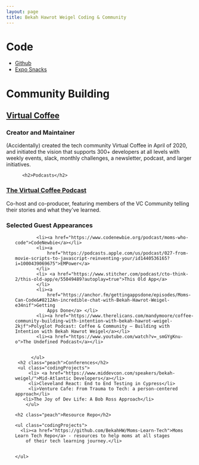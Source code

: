 ```yaml
---
layout: page
title: Bekah Hawrot Weigel Coding & Community
---
```


<div >
  <h1 >Code</h1>
  <ul>
  <li><a href="https://github.com/BekahHW">Github</a></li>
    <li><a href="https://expo.io/@bekahhw/snacks">Expo Snacks</a></li>
  </ul>
          <h1>Community Building</h1>
<h2><a href="https://virtualcoffee.io/">Virtual Coffee</a></h2>
<h3>Creator and Maintainer</h3>
<p>(Accidentally) created the tech community Virtual Coffee in April of 2020, and initiated the vision that supports 300+ developers at all levels with weekly events, slack, monthly challenges, a newsletter, podcast, and larger initiatives.</p>
          
          <h2>Podcasts</h2>
<h3><a href="https://virtualcoffee.io/podcast/">The Virtual Coffee Podcast</a></h3>
<p>Co-host and co-producer, featuring members of the VC Community telling their stories and what they've learned.</p>

<h3>Selected Guest Appearances</h3>
            <ul>

            <li><a href="https://www.codenewbie.org/podcast/moms-who-code">CodeNewbie</a></li>
            <li><a
                href="https://podcasts.apple.com/us/podcast/027-from-movie-scripts-to-javascript-reinventing-your/id1440536165?i=1000439069675">EMPower</a>
            </li>
            <li> <a href="https://www.stitcher.com/podcast/cto-think-2/this-old-app/e/55049489?autoplay=true">This Old App</a>
            </li>
            <li><a
                href="https://anchor.fm/gettingappsdone/episodes/Moms-Can-Code&#8212An-incredible-chat-with-Bekah-Hawrot-Weigel-e34nif">Getting
                Apps Done</a> </li>
            <li><a href="https://www.therelicans.com/mandymoore/coffee-community-building-with-intention-with-bekah-hawrot-weigel-2kjf">Polyglot Podcast: Coffee & Community – Building with Intention with Bekah Hawrot Weigel</a></li>
            <li><a href="https://www.youtube.com/watch?v=_smGYgKnu-o">The Undefined Podcast</a></li>


          </ul>
     <h2 class="peach">Conferences</h2>
     <ul class="codingProjects">
         <li> <a href="https://www.middevcon.com/speakers/bekah-weigel/">Mid-Atlantic Developers</a></li>
         <li>Cleveland React: End to End Testing in Cypress</li>
         <li>Venture Cafe: From Trauma to Tech: a person-centered approach</li>
       <li>The Joy of Dev Life: A Bob Ross Approach</li>
        </ul>

    <h2 class="peach">Resource Repo</h2>

    <ul class="codingProjects">
      <li><a href="https://github.com/BekahHW/Moms-Learn-Tech">Moms Learn Tech Repo</a> - resources to help moms at all stages
        of their tech learning journey.</li>


    </ul>

</div>
